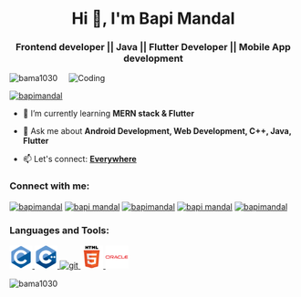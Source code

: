 <h1 align="center">Hi 👋, I'm Bapi Mandal</h1>

<h3 align="center">Frontend developer || Java || Flutter Developer || Mobile App development</h3>

<img align="right" alt="Coding" width="400" src="https://cdn.dribbble.com/users/1162077/screenshots/3848914/programmer.gif">

<p align="left"> <img src="https://komarev.com/ghpvc/?username=bama1030&label=Profile%20views&color=0e75b6&style=flat" alt="bama1030" /> </p>


<p align="left"> <a href="https://twitter.com/BapiMan76595572" target="blank"><img src="https://img.shields.io/twitter/follow/bapimandal?logo=twitter&style=for-the-badge" alt="bapimandal" /></a> </p>

- 🌱 I’m currently learning **MERN stack & Flutter**

- 💬 Ask me about **Android Development, Web Development, C++, Java, Flutter**

- 📫 Let's connect: **<a href = "https://linktr.ee/bapi_mandal" > Everywhere </a>**

<h3 align="left">Connect with me:</h3>
<p align="left">
<a href="https://twitter.com/BapiMan76595572" target="blank"><img align="center" src="https://raw.githubusercontent.com/rahuldkjain/github-profile-readme-generator/master/src/images/icons/Social/twitter.svg" alt="bapimandal" height="30" width="40" /></a>
<a href="https://www.linkedin.com/in/bapi-mandal-2247161b7/" target="blank"><img align="center" src="https://raw.githubusercontent.com/rahuldkjain/github-profile-readme-generator/master/src/images/icons/Social/linked-in-alt.svg" alt="bapi mandal" height="30" width="40" /></a>
<a href="" target="blank"><img align="center" src="https://raw.githubusercontent.com/rahuldkjain/github-profile-readme-generator/master/src/images/icons/Social/kaggle.svg" alt="bapimandal" height="30" width="40" /></a>
<a href="https://www.facebook.com/baban206" target="blank"><img align="center" src="https://raw.githubusercontent.com/rahuldkjain/github-profile-readme-generator/master/src/images/icons/Social/facebook.svg" alt="bapi mandal" height="30" width="40" /></a>
<a href="" target="blank"><img align="center" src="https://raw.githubusercontent.com/rahuldkjain/github-profile-readme-generator/master/src/images/icons/Social/instagram.svg" alt="bapimandal" height="30" width="40" /></a>
</p>

<h3 align="left">Languages and Tools:</h3>
<p align="left"> 
<a href="https://www.cprogramming.com/" target="_blank" rel="noreferrer"> <img src="https://raw.githubusercontent.com/devicons/devicon/master/icons/c/c-original.svg" alt="c" width="40" height="40"/> </a> 
<a href="https://www.w3schools.com/cpp/" target="_blank" rel="noreferrer"> <img src="https://raw.githubusercontent.com/devicons/devicon/master/icons/cplusplus/cplusplus-original.svg" alt="cplusplus" width="40" height="40"/> </a> 
<a href="https://www.w3schools.com/css/" target="_blank" rel="noreferrer"> <img src="https://www.vectorlogo.zone/logos/git-scm/git-scm-icon.svg" alt="git" width="40" height="40"/> </a> 
<a href="https://www.w3.org/html/" target="_blank" rel="noreferrer"> <img src="https://raw.githubusercontent.com/devicons/devicon/master/icons/html5/html5-original-wordmark.svg" alt="html5" width="40" height="40"/> </a> 
<a href="https://www.java.com" target="_blank" rel="noreferrer"> <img src="https://raw.githubusercontent.com/devicons/devicon/master/icons/oracle/oracle-original.svg" alt="oracle" width="40" height="40"/> </a> 
</p>

<p><img align="center" src="https://github-readme-streak-stats.herokuapp.com/?user=bama1030&" alt="bama1030" /></p>
